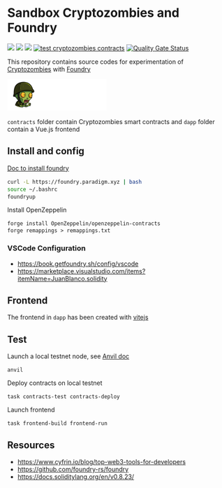 # Sandbox Cryptozombies and Foundry

<img src="https://img.shields.io/badge/solidity-0.8.13-005850?style=flat"> <img src="https://img.shields.io/badge/Vue.js-35495E?logo=vuedotjs&logoColor=4FC08D" /> <img src="https://img.shields.io/badge/-Ethereum-005850?style=flat&logo=Ethereum">
[![test cryptozombies contracts](https://github.com/icyfry/sandbox-cryptozombies-foundry/actions/workflows/test-cryptozombies-contracts.yml/badge.svg)](https://github.com/icyfry/sandbox-cryptozombies-foundry/actions/workflows/test-cryptozombies-contracts.yml)
[![Quality Gate Status](https://sonarcloud.io/api/project_badges/measure?project=icyfry_sandbox-cryptozombies-foundry&metric=alert_status)](https://sonarcloud.io/summary/new_code?id=icyfry_sandbox-cryptozombies-foundry)

This repository contains source codes for experimentation of [Cryptozombies](https://cryptozombies.io/en/) with [Foundry](https://github.com/foundry-rs)

<img src="dapp/public/cryptozombies.png" />

`contracts` folder contain Cryptozombies smart contracts and `dapp` folder contain a Vue.js frontend

## Install and config

[Doc to install foundry](https://book.getfoundry.sh/getting-started/installation)

```bash
curl -L https://foundry.paradigm.xyz | bash
source ~/.bashrc
foundryup
```

Install OpenZeppelin
```
forge install OpenZeppelin/openzeppelin-contracts
forge remappings > remappings.txt
```

### VSCode Configuration

* https://book.getfoundry.sh/config/vscode
* https://marketplace.visualstudio.com/items?itemName=JuanBlanco.solidity

## Frontend

The frontend in `dapp` has been created with [vitejs](https://vitejs.dev/guide/)

## Test

Launch a local testnet node, see [Anvil doc](https://book.getfoundry.sh/reference/anvil/)
```
anvil
```
Deploy contracts on local testnet
```
task contracts-test contracts-deploy
```
Launch frontend
```
task frontend-build frontend-run
```

## Resources

* https://www.cyfrin.io/blog/top-web3-tools-for-developers
* https://github.com/foundry-rs/foundry
* https://docs.soliditylang.org/en/v0.8.23/